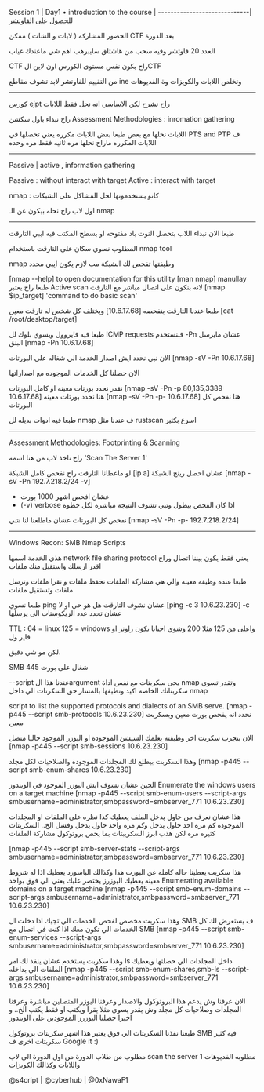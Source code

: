 Session 1                    |                                                                                  Day1
• introduction to the course |
-----------------------------|
للحصول على الفاوتشر

الحضور
المشاركة ( لابات و الشات )
ممكن CTF بعد الدورة

العدد 20 فاوتشر
وفيه سحب من هاشتاق سايبرهب
اهم شي ماعندك غياب

CTF راح يكون نفس مستوى الكورس
اون لاين الCTF

من التقييم للفاوتشر
لابد تشوف مقاطع ine وتخلص اللابات والكويزات وة الفديوهات

-----------------------------------
كورس ejpt راح نشرح لكن الاساسي انه نحل فقط اللابات 

راح نبداء باول سكشن
Assessment Methodologies : inromation gathering

اللابات نحلها مع بعض
طبعا بعض اللابات مكرره يعني تحصلها في PTS and PTP 
ف اللابات المكرره ماراح نحلها مره ثانيه فقط مره وحده

------------------------------------
Passive | active , information gathering

Passive : without interact with target
Active : interact with target

nmap : كانو يستخدمونها لحل المشاكل على الشبكات

اول لاب راح نحله بيكون عن الـ nmap

------------------------------------
طبعا الان نبداء اللاب
بتحصل النوت باد مفتوحه او بسطح المكتب فيه ايبي التارقت

المطلوب نسوي سكان على التارقت 
باستخدام nmap tool

nmap
وظيفتها تفحص لك الشبكة مب لازم يكون ايبي محدد

[nmap --help] to open documentation for this utility
[man nmap] manullay
طبعا راح يعتبر
Active scan 
لانه بنكون على اتصال مباشر مع التارقت
[nmap $ip_target] 'command to do basic scan'

طبعا عندنا التارقت بنفحصه
[10.6.17.68] 
ويختلف كل شخص له تارقت معين
[cat /root/desktop/target]

طبعا فيه فايروول ويسوي بلوك لل ICMP requests
فبنستخدم -Pn عشان مايرسل البنق 
[nmap -Pn 10.6.17.68]

الان نبي نحدد ايش اصدار الخدمة الي شغاله على البورتات
[nmap -sV -Pn 10.6.17.68]

الان حصلنا كل الخدمات الموجوده مع اصداراتها

نقدر نحدد بورتات معينه او كامل البورتات
[nmap -sV -Pn -p 80,135,3389 10.6.17.68] هنا نحدد بورتات معينه
[nmap -sV -Pn -p- 10.6.17.68] هنا نفحص كل البورتات

طبعا فيه ادوات بديله لل nmap 
ف عندنا مثل rustscan اسرع بكثير

--------------------------------------------------------------
Assessment Methodologies: Footprinting & Scanning 

راح ناخذ لاب من هنا اسمه
'Scan The Server 1'

لو ماعطانا التارقت راح نفحص كامل الشبكة
[ip a] عشان احصل رينج الشبكة 
[nmap -sV -Pn 192.7.218.2/24 -v] 
- عشان افحص اشهر 1000 بورت
- (-v) verbose اذا كان الفحص بيطول وتبي تشوف النتيجة مباشره لكل خطوه

نفحص كل البورتات عشان ماطلعنا لنا شي
[nmap -sV -Pn -p- 192.7.218.2/24]

----------------------------------------------------------------
Windows Recon: SMB Nmap Scripts

هذي الخدمة اسمها
network file sharing protocol
يعني فقط يكون بيننا اتصال وراح اقدر ارسلك واستقبل منك ملفات

 طبعا عنده وظيفه معينه والي هي مشاركة الملفات
تحفظ ملفات و تقرا ملفات وترسل ملفات وتستقبل ملفات

طبعا نسوي ping
عشان نشوف التارقت هل هو حي او لا
[ping -c 3 10.6.23.230]
-c عشان تحدد عدد الريكوستات الي يرسلها

TTL :
64 = linux
125 =  windows
واعلى من 125 مثلا 200 وشوي احيانا يكون راوتر او فاير ول

لكن مو شي دقيق.


SMB 
شغال على بورت 445 

--script 
عندنا هذا الargument
يجي سكربتات مع نفس اداة nmap 
وتقدر تسوي سكربتاتك الخاصة اكيد وتظيفها بالمسار حق السكرتات الي داخل nmap

script to list the supported protocols and dialects of an SMB serve.
[nmap -p445 --script smb-protocols 10.6.23.230] نحدد انه يفحص بورت معين وبسكربت معين

الان بنجرب سكربت اخر
وظيفته يعلمك السيشن الموجوده او اليوزر الموجود حاليا متصل
[nmap -p445 --script smb-sessions 10.6.23.230]

وهذا السكربت بيطلع لك المجلدات الموجوده والصلاحيات لكل مجلد
[nmap -p445 --script smb-enum-shares 10.6.23.230]

الحين عشان نشوف ايش اليوزر الموجود في الويندوز
Enumerate the windows users on a target machine
[nmap -p445 --script smb-enum-users --script-args smbusername=administrator,smbpassword=smbserver_771 10.6.23.230]

هذا عشان نعرف من حاول يدخل الملف يعطيك كذا نظره على الملفات او المجلدات الموجوده كم مره احد حاول يدخل وكم مره واحد حاول يدخل وفشل الخ..
السكربتات كثيره مره لكن هذب ابرز السكريبتات بما يخص بروتوكول مشاركة الملفات

[nmap -p445 --script smb-server-stats --script-args smbusername=administrator,smbpassword=smbserver_771 10.6.23.230]

هذا سكربت يعطينا حاله كامله عن البورت هذا
وكذالك الباسورد يعطيك اذا له شروط معينه يعطيك اليوزرز يختصر عليك يعني الي فوق بواحد
Enumerating available domains on a target machine
[nmap -p445 --script smb-enum-domains --script-args smbusername=administrator,smbpassword=smbserver_771 10.6.23.230]

وهذا سكربت مخصص لفحص الخدمات الي تجيك اذا دخلت ال SMB
ف يستعرض لك كل الخدمات الي تكون معك اذا كنت في اتصال مع SMB
[nmap -p445 --script smb-enum-services --script-args smbusername=administrator,smbpassword=smbserver_771 10.6.23.230]

وهذا سكربت يستخدم عشان ينفذ لك امر ls
داخل المجلدات الي حصلتها ويعطيك الملفات الي بداخله
[nmap -p445 --script smb-enum-shares,smb-ls --script-args smbusername=administrator,smbpassword=smbserver_771 10.6.23.230]

الان عرفنا وش يدعم هذا البروتوكول والاصدار
وعرفنا اليوزر المتصلين مباشرة وعرفنا المجلدات وصلاحيات كل مجلد وش يقدر يسوي مثلا يقرا ويكتب او فقط يكتب الخ..
و اخيرا حصلنا اليوزرز الموجودين على الويندوز

طبعنا نفذنا السكربتات الي فوق يعتبر هذا اشهر سكربتات بروتوكول SMB
فيه كثير سكربتات اخرى ف Google it :)



مطلوب من طلاب الدورة
من اول الدورة الى لاب scan the server 1
مطلوبه الفديوهات واللابات وكذالك الكويزات


@s4cript | @cyberhub | @0xNawaF1